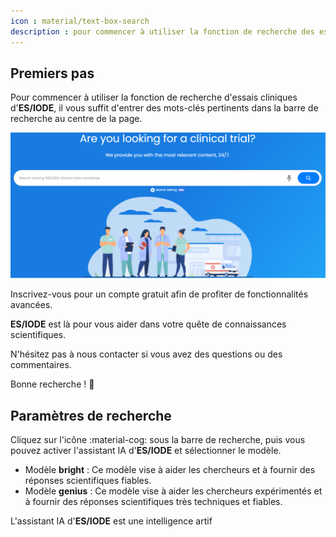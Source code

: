 ```yaml
---
icon : material/text-box-search
description : pour commencer à utiliser la fonction de recherche des essais cliniques scientifiques
---
```


## **Premiers pas**

Pour commencer à utiliser la fonction de recherche d'essais cliniques d'__ES/IODE__, il vous suffit d'entrer des mots-clés pertinents dans la barre de recherche au centre de la page.

![barre de recherche](assets/searchbar-trials.png)

Inscrivez-vous pour un compte gratuit afin de profiter de fonctionnalités avancées.

__ES/IODE__ est là pour vous aider dans votre quête de connaissances scientifiques.

N'hésitez pas à nous contacter si vous avez des questions ou des commentaires.

Bonne recherche ! :rocket:

## **Paramètres de recherche**

Cliquez sur l'icône :material-cog: sous la barre de recherche, puis vous pouvez activer l'assistant IA d'__ES/IODE__ et sélectionner le modèle.

- Modèle __bright__ : Ce modèle vise à aider les chercheurs et à fournir des réponses scientifiques fiables.
- Modèle __genius__ : Ce modèle vise à aider les chercheurs expérimentés et à fournir des réponses scientifiques très techniques et fiables.

L'assistant IA d'__ES/IODE__ est une intelligence artif
